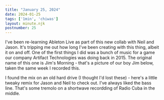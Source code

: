 ```yaml
---
title: "January 25, 2024"
date: 2024-01-25
tags: ['1min', 'chiwas']
layout: minute.njk
postnumber: 25
---
```



I've been re-learning Ableton Live as part of this new collab with Neil and Jason. It's tripping me out how long I've been creating with this thing, albeit it on and off. One of the first things I did was a bunch of music for a game our company Artifact Technologies was doing back in 2015. The original name of this one is Jim's Morning - that's a picture of our boy Jim below, taken the same week I recorded this.

I found the mix on an old hard drive (I thought I'd lost these) - here's a little tweaky remix for Jason and Neil to check out. I've always liked the bass line. That's some tremolo on a shortwave recordding of Radio Cuba in the middle.





